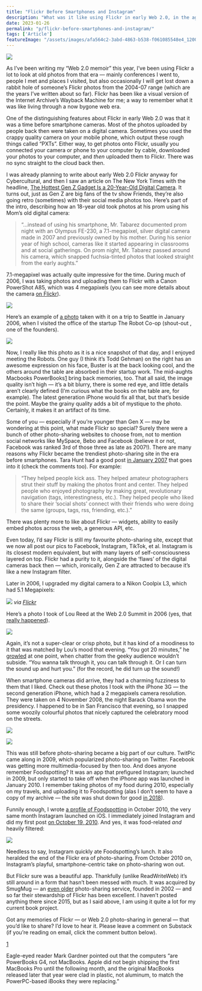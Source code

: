 ```yaml
---
title: "Flickr Before Smartphones and Instagram"
description: "What was it like using Flickr in early Web 2.0, in the age of digital cameras and before Instagram changed everything? 📸"
date: 2023-01-26
permalink: "p/flickr-before-smartphones-and-instagram/"
tags: ['Article']
featureImage: "/assets/images/afa564c2-3abd-4863-b538-f061085548e4_1200x800.jpg"
---
```

![](/assets/images/afa564c2-3abd-4863-b538-f061085548e4_1200x800.jpg)

As I’ve been writing my “Web 2.0 memoir” this year, I’ve been using Flickr a lot to look at old photos from that era — mainly conferences I went to, people I met and places I visited, but also occasionally I will get lost down a rabbit hole of someone’s Flickr photos from the 2004-07 range (which are the years I’ve written about so far). Flickr has been like a visual version of the Internet Archive’s Wayback Machine for me; a way to remember what it was like living through a now bygone web era.

One of the distinguishing features about Flickr in early Web 2.0 was that it was a time before smartphone cameras. Most of the photos uploaded by people back then were taken on a digital camera. Sometimes you used the crappy quality camera on your mobile phone, which output these rough things called “PXTs”. Either way, to get photos onto Flickr, usually you connected your camera or phone to your computer by cable, downloaded your photos to your computer, and _then_ uploaded them to Flickr. There was no sync straight to the cloud back then.

I was already planning to write about early Web 2.0 Flickr anyway for Cybercultural, and then I saw an article on The New York Times with the headline, [The Hottest Gen Z Gadget Is a 20-Year-Old Digital Camera](https://www.nytimes.com/2023/01/07/technology/digital-cameras-olympus-canon.html). It turns out, just as Gen Z are big fans of the tv show Friends, they’re also going retro (sometimes) with their social media photos too. Here’s part of the intro, describing how an 18-year old took photos at his prom using his Mom’s old digital camera:

> “…instead of using his smartphone, Mr. Tabarez documented prom night with an Olympus FE-230, a 7.1-megapixel, silver digital camera made in 2007 and previously owned by his mother. During his senior year of high school, cameras like it started appearing in classrooms and at social gatherings. On prom night, Mr. Tabarez passed around his camera, which snapped fuchsia-tinted photos that looked straight from the early aughts.”

7.1-megapixel was actually quite impressive for the time. During much of 2006, I was taking photos and uploading them to Flickr with a Canon PowerShot A85, which was 4 megapixels (you can see more details about the camera [on Flickr](https://www.flickr.com/cameras/canon/powershot_a85/)).

![](/assets/images/75d06722-bd5c-4c37-b3cf-9483f970f8c4_480x480.jpg)

Here’s an example of [a photo](https://www.flickr.com/photos/ricmac/102419332/in/dateposted-public/) taken with it on a trip to Seattle in January 2006, when I visited the office of the startup The Robot Co-op (shout-out , one of the founders).

![](/assets/images/bd22b040-c25e-4b05-bef9-9c1dd1f192be_1280x960.jpg)

Now, I really like this photo as it is a nice snapshot of that day, and I enjoyed meeting the Robots. One guy (I think it’s Todd Gehman) on the right has an awesome expression on his face, Buster is at the back looking cool, and the others around the table are absorbed in their startup work. The mid-aughts Macbooks PowerBooks[1](#footnote-1) bring back memories, too. That all said, the image quality isn’t high — it’s a bit blurry, there is some red eye, and little details aren’t clearly defined (I’m curious what the books on the table are, for example). The latest generation iPhone would fix all that, but that’s beside the point. Maybe the grainy quality adds a bit of mystique to the photo. Certainly, it makes it an artifact of its time.

Some of you — especially if you’re younger than Gen X — may be wondering at this point, what made Flickr so special? Surely there were a bunch of other photo-sharing websites to choose from, not to mention social networks like MySpace, Bebo and Facebook (believe it or not, Facebook was ranked 3rd of those three as late as 2007!). There are many reasons why Flickr became the trendiest photo-sharing site in the era before smartphones. Tara Hunt had a good post [in January 2007](https://web.archive.org/web/20070302163626/http://www.horsepigcow.com/2007/01/22/what-makes-flickr-so-special-anyway/) that goes into it (check the comments too). For example:

> “They helped people kick ass. They helped amateur photographers strut their stuff by making the photos front and center. They helped people who enjoyed photography by making great, revolutionary navigation (tags, interestingness, etc.). They helped people who liked to share their ’social shots’ connect with their friends who were doing the same (groups, tags, rss, friending, etc.).”

There was plenty more to like about Flickr — widgets, ability to easily embed photos across the web, a generous API, etc.

Even today, I’d say Flickr is still my favourite photo-sharing site, except that we now all post our pics to Facebook, Instagram, TikTok, et al. Instagram is its closest modern equivalent, but with many layers of self-consciousness layered on top. Flickr had a purity to it, alongside the ‘flaws’ of the digital cameras back then — which, ironically, Gen Z are attracted to because it’s like a new Instagram filter.

Later in 2006, I upgraded my digital camera to a Nikon Coolpix L3, which had 5.1 Megapixels:

![](/assets/images/18d28d7e-eeeb-4395-9c23-50a341476d96_300x300.jpg)
*via [Flickr](https://www.flickr.com/cameras/nikon/coolpix_l3/)*

Here’s a photo I took of Lou Reed at the Web 2.0 Summit in 2006 (yes, that [really happened](https://www.youtube.com/watch?v=N5GJVQDQi-A)).

![](/assets/images/3fe63766-219b-497d-b250-962da5f868e3_1024x768.jpg)

Again, it’s not a super-clear or crisp photo, but it has kind of a moodiness to it that was matched by Lou’s mood that evening. “You got 20 minutes,” he [growled](https://www.wired.com/2015/11/doing-is-knowing-sweet-jane-and-the-web/) at one point, when chatter from the geeky audience wouldn’t subside. “You wanna talk through it, you can talk through it. Or I can turn the sound up and hurt you.” (for the record, he did turn up the sound!)

When smartphone cameras did arrive, they had a charming fuzziness to them that I liked. Check out these photos I took with the iPhone 3G — the second generation iPhone, which had a 2 megapixels camera resolution. They were taken on 4 November 2008, the night Barack Obama won the presidency. I happened to be in San Francisco that evening, so I snapped some woozily colourful photos that nicely captured the celebratory mood on the streets.

![](/assets/images/4e55c63e-4a08-44ac-93a7-189d283c880a_1600x1200.jpg)

![](/assets/images/4a67e057-f8cb-49f4-8d10-fe9635750cd8_1600x1200.jpg)

This was still before photo-sharing became a big part of our culture. TwitPic came along in 2009, which popularized photo-sharing on Twitter. Facebook was getting more multimedia-focused by then too. And does anyone remember Foodspotting? It was an app that prefigured Instagram; launched in 2009, but only started to take off when the iPhone app was launched in January 2010. I remember taking photos of my food during 2010, especially on my travels, and uploading it to Foodspotting (alas I don’t seem to have a copy of my archive — the site was shut down for good [in 2018](https://twitter.com/foodspotting/status/981522391561064450)).

Funnily enough, I wrote [a profile of Foodspotting](https://web.archive.org/web/20101016142722/http://www.readwriteweb.com/archives/the_evolution_of_foodspotting.php) in October 2010, the very same month Instagram launched on iOS. I immediately joined Instagram and did my first post [on October 19, 2010](https://www.instagram.com/p/Coz3/). And yes, it was food-related _and_ heavily filtered:

![](/assets/images/b122cc4b-a42c-4789-933c-430afb036d27_998x998.jpg)

Needless to say, Instagram quickly ate Foodspotting’s lunch. It also heralded the end of the Flickr era of photo-sharing. From October 2010 on, Instagram’s playful, smartphone-centric take on photo-sharing won out.

But Flickr sure was a beautiful app. Thankfully (unlike ReadWriteWeb) it’s still around in a form that hasn’t been messed with much. It was acquired by SmugMug — an [even older](https://www.latimes.com/la-fi-smugmug24dec24-story.html) photo-sharing service, founded in 2002 — and so far their stewardship of Flickr has been excellent. I haven’t posted anything there since 2015, but as I said above, I am using it quite a lot for my current book project.

Got any memories of Flickr — or Web 2.0 photo-sharing in general — that you’d like to share? I’d love to hear it. Please leave a comment on Substack (if you’re reading on email, click the comment button below).

[1](#footnote-anchor-1)

Eagle-eyed reader Mark Gardner pointed out that the computers “are PowerBooks G4, not MacBooks. Apple did not begin shipping the first MacBooks Pro until the following month, and the original MacBooks released later that year were clad in plastic, not aluminum, to match the PowerPC-based iBooks they were replacing.”